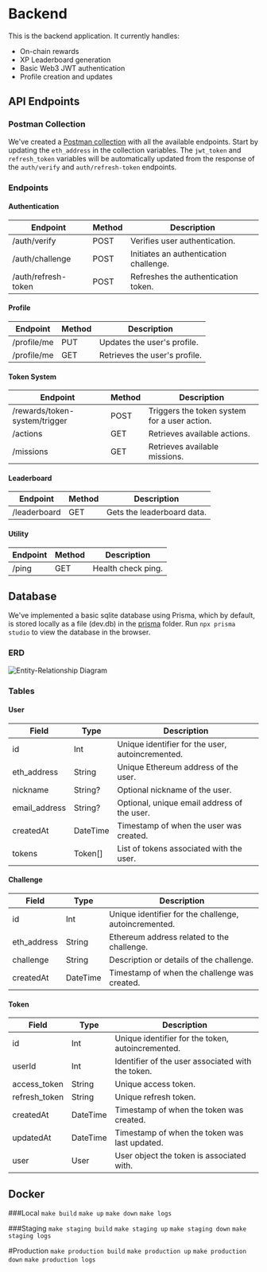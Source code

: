 # Backend

This is the backend application. It currently handles:

- On-chain rewards
- XP Leaderboard generation
- Basic Web3 JWT authentication
- Profile creation and updates

## API Endpoints

### Postman Collection

We've created a [Postman collection](./get-started.postman_collection.json) with all the available endpoints. Start by updating the `eth_address` in the collection variables. The `jwt_token` and `refresh_token` variables will be automatically updated from the response of the `auth/verify` and `auth/refresh-token` endpoints.

### Endpoints

#### Authentication

| Endpoint            | Method | Description                            |
| ------------------- | ------ | -------------------------------------- |
| /auth/verify        | POST   | Verifies user authentication.          |
| /auth/challenge     | POST   | Initiates an authentication challenge. |
| /auth/refresh-token | POST   | Refreshes the authentication token.    |

#### Profile

| Endpoint    | Method | Description                   |
| ----------- | ------ | ----------------------------- |
| /profile/me | PUT    | Updates the user's profile.   |
| /profile/me | GET    | Retrieves the user's profile. |

#### Token System

| Endpoint                      | Method | Description                                  |
| ----------------------------- | ------ | -------------------------------------------- |
| /rewards/token-system/trigger | POST   | Triggers the token system for a user action. |
| /actions                      | GET    | Retrieves available actions.                 |
| /missions                     | GET    | Retrieves available missions.                |

#### Leaderboard

| Endpoint     | Method | Description                |
| ------------ | ------ | -------------------------- |
| /leaderboard | GET    | Gets the leaderboard data. |

#### Utility

| Endpoint | Method | Description        |
| -------- | ------ | ------------------ |
| /ping    | GET    | Health check ping. |

## Database

We've implemented a basic sqlite database using Prisma, which by default, is stored locally as a file (dev.db) in the [prisma](./backend/prisma/) folder. Run `npx prisma studio` to view the database in the browser.

### ERD

![Entity-Relationship Diagram](../prisma-erd.svg)

### Tables

#### User

| Field         | Type     | Description                                      |
| ------------- | -------- | ------------------------------------------------ |
| id            | Int      | Unique identifier for the user, autoincremented. |
| eth_address   | String   | Unique Ethereum address of the user.             |
| nickname      | String?  | Optional nickname of the user.                   |
| email_address | String?  | Optional, unique email address of the user.      |
| createdAt     | DateTime | Timestamp of when the user was created.          |
| tokens        | Token[]  | List of tokens associated with the user.         |

#### Challenge

| Field       | Type     | Description                                           |
| ----------- | -------- | ----------------------------------------------------- |
| id          | Int      | Unique identifier for the challenge, autoincremented. |
| eth_address | String   | Ethereum address related to the challenge.            |
| challenge   | String   | Description or details of the challenge.              |
| createdAt   | DateTime | Timestamp of when the challenge was created.          |

#### Token

| Field         | Type     | Description                                       |
| ------------- | -------- | ------------------------------------------------- |
| id            | Int      | Unique identifier for the token, autoincremented. |
| userId        | Int      | Identifier of the user associated with the token. |
| access_token  | String   | Unique access token.                              |
| refresh_token | String   | Unique refresh token.                             |
| createdAt     | DateTime | Timestamp of when the token was created.          |
| updatedAt     | DateTime | Timestamp of when the token was last updated.     |
| user          | User     | User object the token is associated with.         |

## Docker

###Local
`make build`
`make up`
`make down`
`make logs`

###Staging
`make staging build`
`make staging up`
`make staging down`
`make staging logs`

#Production
`make production build`
`make production up`
`make production down`
`make production logs`
